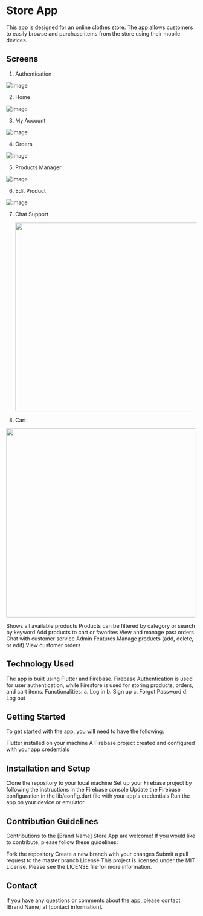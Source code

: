 # Store App
This app is designed for an online clothes store. The app allows customers to easily browse and purchase items from the store using their mobile devices.

## Screens

1. Authentication

  ![image](https://user-images.githubusercontent.com/40627412/224505810-4e946e3e-514f-48d2-8663-611527305c68.png)
  
2. Home

  ![image](https://user-images.githubusercontent.com/40627412/224505793-cf161551-6a1a-4a9e-824f-a1f3f6d416fe.png)
  
3. My Account

  ![image](https://user-images.githubusercontent.com/40627412/224505870-7cbcd26e-297c-4438-97a0-802f15157146.png)

4. Orders

  ![image](https://user-images.githubusercontent.com/40627412/224505910-8ae913ca-6cb9-4006-b429-171f7bd13690.png)
  
5. Products Manager

  ![image](https://user-images.githubusercontent.com/40627412/224505940-fa3b2b63-edce-4c04-9bdf-0ec2146a6ccf.png)
  
6. Edit Product 

  ![image](https://user-images.githubusercontent.com/40627412/224505960-ac6bb8f4-614a-4e82-bc8d-2fb3488eee41.png)

7. Chat Support

   <img src="https://user-images.githubusercontent.com/40627412/224506247-95521e90-c00f-4e5e-ac68-5e8eab5365c5.png" height="500">
  
8. Cart

  <img src="https://user-images.githubusercontent.com/40627412/224506281-b9c53e58-9332-4625-877d-171a453eb462.png"  height="500">


  
Shows all available products
Products can be filtered by category or search by keyword
Add products to cart or favorites
View and manage past orders
Chat with customer service
Admin Features
Manage products (add, delete, or edit)
View customer orders

## Technology Used
The app is built using Flutter and Firebase. Firebase Authentication is used for user authentication, while Firestore is used for storing products, orders, and cart items.
 Functionalities:
    a. Log in
    b. Sign up
    c. Forgot Password
    d. Log out

## Getting Started
To get started with the app, you will need to have the following:

Flutter installed on your machine
A Firebase project created and configured with your app credentials
## Installation and Setup
Clone the repository to your local machine
Set up your Firebase project by following the instructions in the Firebase console
Update the Firebase configuration in the lib/config.dart file with your app's credentials
Run the app on your device or emulator
## Contribution Guidelines
Contributions to the [Brand Name] Store App are welcome! If you would like to contribute, please follow these guidelines:

Fork the repository
Create a new branch with your changes
Submit a pull request to the master branch
License
This project is licensed under the MIT License. Please see the LICENSE file for more information.

## Contact
If you have any questions or comments about the app, please contact [Brand Name] at [contact information].
